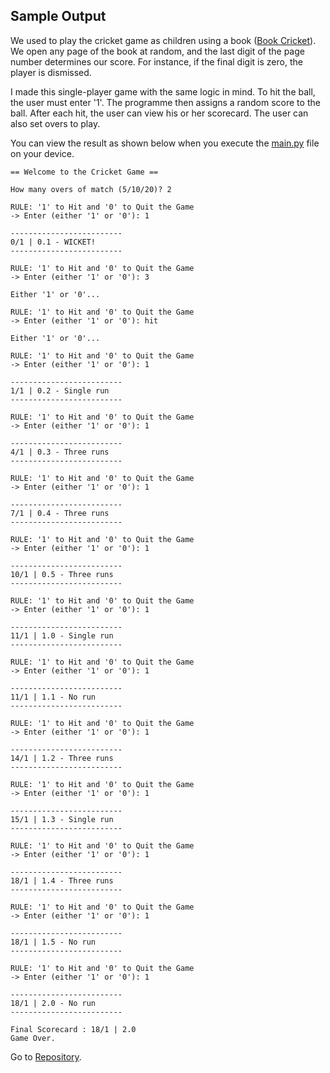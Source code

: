 ## Sample Output

We used to play the cricket game as children using a book ([Book Cricket](https://www.traditionalgames.in/book-cricket)). We open any page of the book at random, and the last digit of the page number determines our score. For instance, if the final digit is zero, the player is dismissed.

I made this single-player game with the same logic in mind. To hit the ball, the user must enter '1'. The programme then assigns a random score to the ball. After each hit, the user can view his or her scorecard. The user can also set overs to play.

You can view the result as shown below when you execute the [main.py](main.py) file on your device.

```
== Welcome to the Cricket Game ==

How many overs of match (5/10/20)? 2

RULE: '1' to Hit and '0' to Quit the Game
-> Enter (either '1' or '0'): 1

-------------------------
0/1 | 0.1 - WICKET!
-------------------------

RULE: '1' to Hit and '0' to Quit the Game
-> Enter (either '1' or '0'): 3

Either '1' or '0'...

RULE: '1' to Hit and '0' to Quit the Game
-> Enter (either '1' or '0'): hit

Either '1' or '0'...

RULE: '1' to Hit and '0' to Quit the Game
-> Enter (either '1' or '0'): 1

-------------------------
1/1 | 0.2 - Single run
-------------------------

RULE: '1' to Hit and '0' to Quit the Game
-> Enter (either '1' or '0'): 1

-------------------------
4/1 | 0.3 - Three runs
-------------------------

RULE: '1' to Hit and '0' to Quit the Game
-> Enter (either '1' or '0'): 1

-------------------------
7/1 | 0.4 - Three runs
-------------------------

RULE: '1' to Hit and '0' to Quit the Game
-> Enter (either '1' or '0'): 1

-------------------------
10/1 | 0.5 - Three runs
-------------------------

RULE: '1' to Hit and '0' to Quit the Game
-> Enter (either '1' or '0'): 1

-------------------------
11/1 | 1.0 - Single run
-------------------------

RULE: '1' to Hit and '0' to Quit the Game
-> Enter (either '1' or '0'): 1

-------------------------
11/1 | 1.1 - No run
-------------------------

RULE: '1' to Hit and '0' to Quit the Game
-> Enter (either '1' or '0'): 1

-------------------------
14/1 | 1.2 - Three runs
-------------------------

RULE: '1' to Hit and '0' to Quit the Game
-> Enter (either '1' or '0'): 1

-------------------------
15/1 | 1.3 - Single run
-------------------------

RULE: '1' to Hit and '0' to Quit the Game
-> Enter (either '1' or '0'): 1

-------------------------
18/1 | 1.4 - Three runs
-------------------------

RULE: '1' to Hit and '0' to Quit the Game
-> Enter (either '1' or '0'): 1

-------------------------
18/1 | 1.5 - No run
-------------------------

RULE: '1' to Hit and '0' to Quit the Game
-> Enter (either '1' or '0'): 1

-------------------------
18/1 | 2.0 - No run
-------------------------

Final Scorecard : 18/1 | 2.0
Game Over.
```

Go to [Repository](https://github.com/chiragkumargohil/cricket-game.git).
